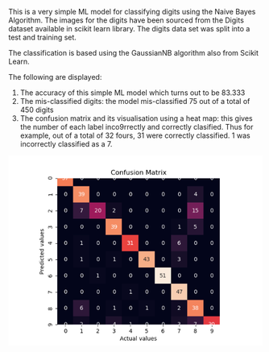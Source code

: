 This is a very simple ML model for classifying digits using the Naive Bayes Algorithm. The images for the digits have been sourced from the Digits dataset available in scikit learn library. The digits data set was split into a test and training set.

The classification is based using the GaussianNB algorithm also from Scikit Learn. 

The following are displayed:
1) The accuracy of this simple ML model which turns out to be 83.333
2) The mis-classified digits: the model mis-classified 75 out of a total of 450 digits
3) The confusion matrix and its visualisation using a heat map: this gives the number of each label inco9rrectly and correctly clasified. Thus for example, out of a total of 32 fours, 31 were correctly classified. 1 was incorrectly classified as a 7.

<img src="https://github.com/i002900/Simple-Digit-Classifier/blob/master/Figure_1%20Confusion%20Matrix.png">
